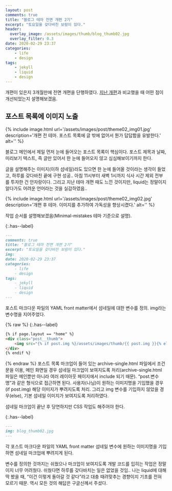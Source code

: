```yaml
---
layout: post
comments: true
title: "블로그 테마 전면 개편 2기"
excerpt: "토요일을 갖다바친 보람이 있다."
header:
  overlay_image: /assets/images/thumb/blog_thumb02.jpg
  overlay_filter: 0.3
date: 2020-02-29 23:37
categories:
    - life
    - design
tags:
    - jekyll
    - liquid
    - design
---
```

개편이 있은지 3개월만에 전면 개편을 단행하였다. <a href="/2019/12/01/theme" class="bu-link2">지난 개편</a>과 비교했을 때 어떤 점이 개선되었는지 설명해보겠음.

## 포스트 목록에 이미지 노출

{% include image.html url='/assets/images/post/theme02_img01.jpg' description='개편 전 테마. 포스트 목록에 글 밖에 없어서 뭔가 답답함을 유발한다.' alt='' %}

블로그 메인에서 제일 먼저 눈에 들어오는 포스트 목록이 핵심이다. 포스트 제목과 날짜, 미리보기 텍스트, 즉 글만 있어서 한 눈에 들어오지 않고 심심해보이기까지 한다.

글을 설명해주는 이미지(이하 섬네일)라도 있으면 한 눈에 들어올 것이라는 생각이 들었고, 하루를 갖다바친 끝에 구현 성공.. 아침 11시부터 새벽 1시까지 식사 시간 제외 전부를 투자한 건 안자랑이다. 그리고 지난 테마 개편 때도 느낀 것이지만, liquid는 정말이지 알다가도 어려운 언어라는 것을 실감하였음..

{% include image.html url='/assets/images/post/theme02_img02.jpg' description='개편 후 테마. 이미지를 추가하여 가독성을 향상시켰다.' alt='' %}

작업 순서를 설명해보겠음(Minimal-mistakes 테마 기준으로 설명).

{:.has--label}
```markdown
---
comments: true
title: "블로그 테마 전면 개편 2기"
excerpt: "토요일을 갖다바친 보람이 있다."
img: 
date: 2020-02-29 23:37
categories:
    - life
    - design
tags:
    - jekyll
    - liquid
    - design
---
```
포스트 마크다운 파일의 YAML front matter에서 섬네일에 대한 변수를 정의. img라는 변수명을 지어주었다.

{% raw %}
{:.has--label}
```html
{% if page.layout == "home" %}
<div class="post__thumb">
    <img src="{% if post.img %}/assets/images/thumb/{{ post.img }}{% else %}/assets/images/thumb/default_thumb04.jpg{% endif %}" alt="">
</div>
{% endif %}
```
{% endraw %}
포스트 목록 마크업이 들어 있는 archive-single.html 파일에서 조건문을 이용, 메인 화면일 경우 섬네일 마크업이 보여지도록 처리(archive-single.html 파일은 메인뿐만 아니라 여러 레이아웃 페이지에서 include 되기 때문). &ldquo;post.변수명&rdquo;과 같은 형식으로 접근하면 된다. 사용자(나님)이 원하는 이미지명을 기입했을 경우(if post.img) 해당 이미지가 뿌려지도록 처리. 그리고 img 변수를 기입하지 않았을 경우(else), 기본 섬네일 이미지가 보여지도록 처리하였다.

섬네일 마크업이 끝난 후 당연하지만 CSS 작업도 해주어야 한다.

{:.has--label}
```markdown
---
img: blog_thumb02.jpg
---
```
각 포스트 마크다운 파일의 YAML front matter 섬네일 변수에 원하는 이미지명을 기입하면 섬네일 마크업에 뿌려지게 된다.

변수를 정의한 것까지는 쉬웠으나 마크업이 보여지도록 개발 코드를 입히는 작업은 정말이지 너무 어려웠다. 쉬웠다면 하루를 갖다바치는 일은 없었을 것임.. 나는 liquid에 대해 딱 봤을 때, &ldquo;이건 이렇게 돌아갈 것 같다&rdquo;라고 대충 때려맞추는 경향이지 기초를 전혀 모르기 때문. 역시 모든 것의 해답은 구글신께서 주셨다.
